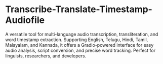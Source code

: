 # Transcribe-Translate-Timestamp-Audiofile
A versatile tool for multi-language audio transcription, transliteration, and word timestamp extraction. Supporting English, Telugu, Hindi, Tamil, Malayalam, and Kannada, it offers a Gradio-powered interface for easy audio analysis, script conversion, and precise word tracking. Perfect for linguists, researchers, and developers.
